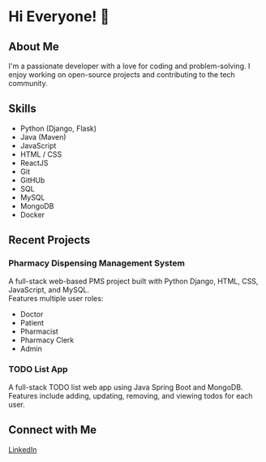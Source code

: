 # Hi Everyone! 👋

## About Me  
I'm a passionate developer with a love for coding and problem-solving. I enjoy working on open-source projects and contributing to the tech community.

## Skills  
- Python (Django, Flask) 
- Java (Maven)
- JavaScript  
- HTML / CSS
- ReactJS 
- Git
- GitHUb
- SQL
- MySQL  
- MongoDB  
- Docker  

## Recent Projects  

### Pharmacy Dispensing Management System  
A full-stack web-based PMS project built with Python Django, HTML, CSS, JavaScript, and MySQL.  
Features multiple user roles:  
- Doctor  
- Patient  
- Pharmacist  
- Pharmacy Clerk  
- Admin  

### TODO List App  
A full-stack TODO list web app using Java Spring Boot and MongoDB.  
Features include adding, updating, removing, and viewing todos for each user.

## Connect with Me  
[LinkedIn](https://www.linkedin.com/in/veeresh-hanni-9775ba33b)

